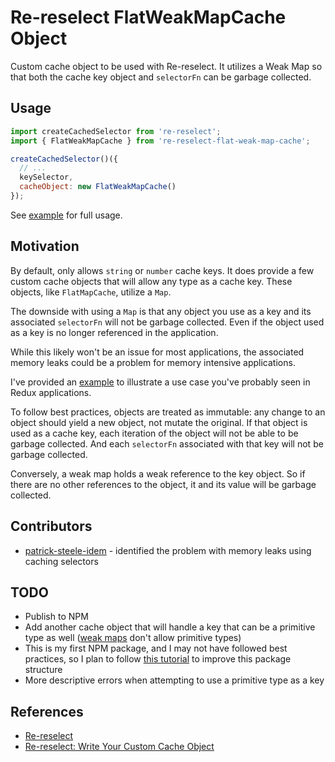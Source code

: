 # Re-reselect FlatWeakMapCache Object

Custom cache object to be used with Re-reselect. It utilizes a Weak Map so that both the cache key object and `selectorFn` can be garbage collected.

## Usage

```javascript
import createCachedSelector from 're-reselect';
import { FlatWeakMapCache } from 're-reselect-flat-weak-map-cache';

createCachedSelector()({
  // ...
  keySelector,
  cacheObject: new FlatWeakMapCache()
});
```

See [example](examples/example.js) for full usage.

## Motivation

By default, only allows `string` or `number` cache keys. It does provide a few custom cache objects that will allow any type as a cache key. These objects, like `FlatMapCache`, utilize a `Map`.

The downside with using a `Map` is that any object you use as a key and its associated `selectorFn` will not be garbage collected. Even if the object used as a key is no longer referenced in the application.

While this likely won't be an issue for most applications, the associated memory leaks could be a problem for memory intensive applications.

I've provided an [example](examples/example.js) to illustrate a use case you've probably seen in Redux applications.

To follow best practices, objects are treated as immutable: any change to an object should yield a new object, not mutate the original. If that object is used as a cache key, each iteration of the object will not be able to be garbage collected. And each `selectorFn` associated with that key will not be garbage collected.

Conversely, a weak map holds a weak reference to the key object. So if there are no other references to the object, it and its value will be garbage collected.

## Contributors

* [patrick-steele-idem](https://github.com/patrick-steele-idem) - identified the problem with memory leaks using caching selectors

## TODO

- Publish to NPM
- Add another cache object that will handle a key that can be a primitive type as well ([weak maps](https://developer.mozilla.org/en-US/docs/Web/JavaScript/Reference/Global_Objects/WeakMap) don't allow primitive types)
- This is my first NPM package, and I may not have followed best practices, so I plan to follow [this tutorial](http://dev.topheman.com/package-a-module-for-npm-in-commonjs-es2015-umd-with-babel-and-rollup/) to improve this package structure
- More descriptive errors when attempting to use a primitive type as a key

## References

- [Re-reselect](https://github.com/toomuchdesign/re-reselect/)
- [Re-reselect: Write Your Custom Cache Object](https://github.com/toomuchdesign/re-reselect/tree/master/src/cache#write-your-custom-cache-object)
